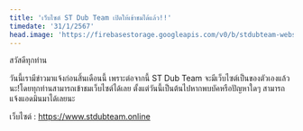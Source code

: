 ```yaml
---
title: 'เว็บไซต์ ST Dub Team เปิดให้เข้าชมได้แล้ว!!'
timedate: '31/1/2567'
head.image: 'https://firebasestorage.googleapis.com/v0/b/stdubteam-website.appspot.com/o/news-webp%2Fst-news-20240131001.webp?alt=media'
---
```


สวัสดีทุกท่าน

วันนี้เรามีข่าวมาแจ้งก่อนสิ้นเดือนนี้
เพราะต่อจากนี้ ST Dub Team จะมีเว็บไซต์เป็นของตัวเองแล้วนะ!โดยทุกท่านสามารถเข้าชมเว็บไซต์ได้เลย ตั้งแต่วันนี้เป็นต้นไปหากพบบัคหรือปัญหาใดๆ สามารถแจ้งแอดมินมาได้เลยนะ

เว็บไซต์ : https://www.stdubteam.online
